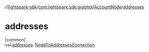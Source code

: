 //[lightspark-sdk](../../../index.md)/[com.lightspark.sdk.graphql](../index.md)/[AccountNode](index.md)/[addresses](addresses.md)

# addresses

[common]\
val [addresses](addresses.md): [NodeToAddressesConnection](../../com.lightspark.sdk.model/-node-to-addresses-connection/index.md)
